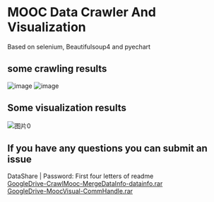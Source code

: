 # MOOC Data Crawler And Visualization
Based on selenium, Beautifulsoup4 and pyechart  
## some crawling results  
![image](https://github.com/UMR-kira/MoocCrawlerDV/assets/113828450/52a6e060-806c-4151-bdc8-7a8cb693d732)
![image](https://github.com/UMR-kira/MoocCrawlerDV/assets/113828450/bbd3be6f-df93-4687-afe1-759d51ff5e96)  
## Some visualization results  
![图片0](https://github.com/UMR-kira/MoocCrawlerDV/assets/113828450/9392dfc3-fa53-4425-8c23-33b62c0eed69)  
## If you have any questions you can submit an issue
DataShare | Password: First four letters of readme  
[GoogleDrive-CrawlMooc-MergeDataInfo-datainfo.rar](https://drive.google.com/file/d/1WHhcCeKclFeSpXJqk3hacMefClK0o97v/view?usp=sharing)  
[GoogleDrive-MoocVisual-CommHandle.rar](https://drive.google.com/file/d/1z0obKSREZQZKDE3QkPXD_Yn0ImXupgqf/view?usp=sharing )  
